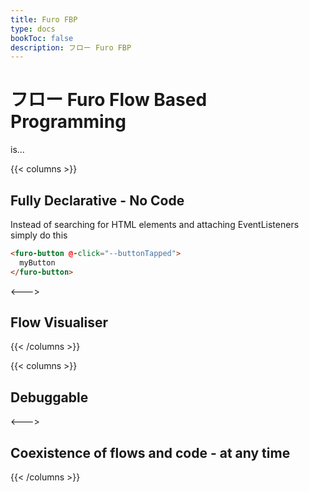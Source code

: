 ```yaml
---
title: Furo FBP
type: docs
bookToc: false
description: フロー Furo FBP
---
```


# フロー Furo Flow Based Programming
is...

{{< columns >}}
## Fully Declarative - No Code
Instead of searching for HTML elements and attaching EventListeners simply do this
```html
<furo-button @-click="--buttonTapped">
  myButton
</furo-button>
```

<--->
## Flow Visualiser

{{< /columns >}}

{{< columns >}}
## Debuggable

<--->
## Coexistence of flows and code - at any time

{{< /columns >}}

